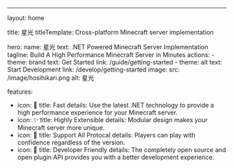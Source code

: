 ---
layout: home

title: 星光
titleTemplate: Cross-platform Minecraft server implementation

hero:
  name: 星光
  text: .NET Powered Minecraft Server Implementation
  tagline: Build A High Performance Minecraft Server in Minutes
  actions:
    - theme: brand
      text: Get Started
      link: /guide/getting-started
    - theme: alt
      text: Start Development
      link: /develop/getting-started
  image:
    src: /image/hosihikari.png
    alt: 星光

features:
  - icon: 🚀
    title: Fast
    details: Use the latest .NET technology to provide a high performance experience for your Minecraft server.
  - icon: ✨
    title: Highly Extensible
    details: Modular design makes your Minecraft server more unique.
  - icon: 💪
    title: Support All Protocal
    details: Players can play with confidence regardless of the version.
  - icon: 🤝
    title: Developer Friendly
    details: The completely open source and open plugin API provides you with a better development experience.
